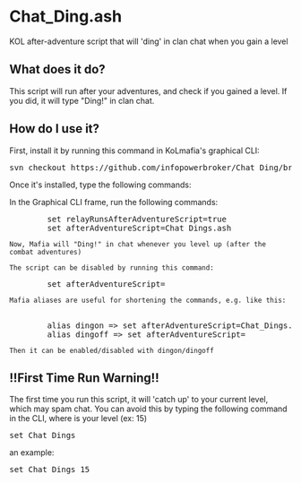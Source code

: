 # Chat_Ding.ash
KOL after-adventure script that will 'ding' in clan chat when you gain a level

What does it do?
----------------
This script will run after your adventures, and check if you gained a level. If you did, it will type "Ding!" in clan chat.

How do I use it?
----------------
First, install it by running this command in KoLmafia's graphical CLI:

<pre>
svn checkout https://github.com/infopowerbroker/Chat_Ding/branches/release/
</pre>

Once it's installed, type the following commands: 

In the Graphical CLI frame, run the following commands:
<pre>
		set relayRunsAfterAdventureScript=true
		set afterAdventureScript=Chat_Dings.ash
</pre>
	Now, Mafia will "Ding!" in chat whenever you level up (after the combat adventures)
	
	The script can be disabled by running this command:
<pre>
		set afterAdventureScript=
</pre>
	Mafia aliases are useful for shortening the commands, e.g. like this:
<pre>	
		alias dingon => set afterAdventureScript=Chat_Dings.ash
		alias dingoff => set afterAdventureScript=
</pre>	
	Then it can be enabled/disabled with dingon/dingoff
!!First Time Run Warning!!
----------------
The first time you run this script, it will 'catch up' to your current level, which may spam chat.
You can avoid this by typing the following command in the CLI, where <Your Current Level> is your level (ex: 15)
<pre>
set Chat_Dings <Your Current Level>
</pre>
an example:
<pre>
set Chat_Dings 15
</pre>
